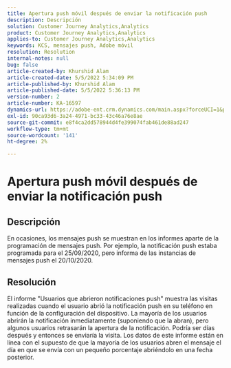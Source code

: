 ```yaml
---
title: Apertura push móvil después de enviar la notificación push
description: Descripción
solution: Customer Journey Analytics,Analytics
product: Customer Journey Analytics,Analytics
applies-to: Customer Journey Analytics,Analytics
keywords: KCS, mensajes push, Adobe móvil
resolution: Resolution
internal-notes: null
bug: false
article-created-by: Khurshid Alam
article-created-date: 5/5/2022 5:34:09 PM
article-published-by: Khurshid Alam
article-published-date: 5/5/2022 5:36:13 PM
version-number: 2
article-number: KA-16597
dynamics-url: https://adobe-ent.crm.dynamics.com/main.aspx?forceUCI=1&pagetype=entityrecord&etn=knowledgearticle&id=bdc65f8c-99cc-ec11-a7b5-6045bd00dbbc
exl-id: 90ca93d6-3a24-4971-bc33-43c46a76e8ae
source-git-commit: e8f4ca2dd578944d4fe399074fab461de88ad247
workflow-type: tm+mt
source-wordcount: '141'
ht-degree: 2%

---
```


# Apertura push móvil después de enviar la notificación push

## Descripción


En ocasiones, los mensajes push se muestran en los informes aparte de la programación de mensajes push. Por ejemplo, la notificación push estaba programada para el 25/09/2020, pero informa de las instancias de mensajes push el 20/10/2020.


## Resolución


El informe &quot;Usuarios que abrieron notificaciones push&quot; muestra las visitas realizadas cuando el usuario abrió la notificación push en su teléfono en función de la configuración del dispositivo. La mayoría de los usuarios abrirán la notificación inmediatamente (suponiendo que la abran), pero algunos usuarios retrasarán la apertura de la notificación. Podría ser días después y entonces se enviaría la visita. Los datos de este informe están en línea con el supuesto de que la mayoría de los usuarios abren el mensaje el día en que se envía con un pequeño porcentaje abriéndolo en una fecha posterior.
